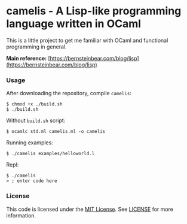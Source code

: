 # camelis - A Lisp-like programming language written in OCaml

This is a little project to get me familiar with OCaml and functional programming in general.

**Main reference:**
[https://bernsteinbear.com/blog/lisp](https://bernsteinbear.com/blog/lisp)

### Usage

After downloading the repository, compile `camelis`:

```console
$ chmod +x ./build.sh
$ ./build.sh
```

Without `build.sh` script:

```console
$ ocamlc std.ml camelis.ml -o camelis
```

Running examples:

```console
$ ./camelis examples/helloworld.l
```

Repl:

```console
$ ./camelis
> ; enter code here
```

### License

This code is licensed under the [MIT License](https://mit-license.org). See [LICENSE](./LICENSE) for more information.

